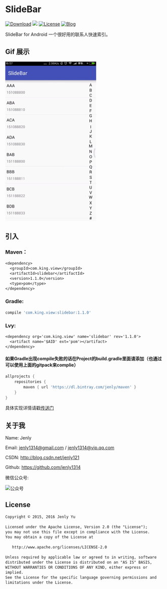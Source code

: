 # SlideBar
[![Download](https://img.shields.io/badge/download-App-blue.svg)](https://raw.githubusercontent.com/jenly1314/SlideBar/master/app/app-release.apk)
[![](https://jitpack.io/v/jenly1314/SlideBar.svg)](https://jitpack.io/#jenly1314/SlideBar)
[![License](https://img.shields.io/badge/license-Apche%202.0-blue.svg)](http://www.apache.org/licenses/LICENSE-2.0)
[![Blog](https://img.shields.io/badge/blog-Jenly-9933CC.svg)](http://blog.csdn.net/jenly121)

SlideBar for Android 一个很好用的联系人快速索引。

## Gif 展示
![Image](GIF.gif)

## 引入

### Maven：
```maven
<dependency>
  <groupId>com.king.view</groupId>
  <artifactId>slidebar</artifactId>
  <version>1.1.0</version>
  <type>pom</type>
</dependency>
```
### Gradle:
```gradle
compile 'com.king.view:slidebar:1.1.0'
```
### Lvy:
```lvy
<dependency org='com.king.view' name='slidebar' rev='1.1.0'>
  <artifact name='$AID' ext='pom'></artifact>
</dependency>
```

#### 如果Gradle出现compile失败的话在Project的build.gradle里面请添加（也通过可以使用上面的gitpack来complie）
```gradle
allprojects {
    repositories {
        maven { url 'https://dl.bintray.com/jenly/maven' }
    }
}
```

具体实现详情请戳[传送门](http://blog.csdn.net/jenly121/article/details/48466641)


## 关于我
   Name: Jenly

   Email: jenly1314@gmail.com / jenly1314@vip.qq.com

   CSDN: http://blog.csdn.net/jenly121

   Github: https://github.com/jenly1314

   微信公众号:

   ![公众号](http://olambmg9j.bkt.clouddn.com/jenly666.jpg)

## License

    Copyright © 2015, 2016 Jenly Yu 

    Licensed under the Apache License, Version 2.0 (the "License");
    you may not use this file except in compliance with the License.
    You may obtain a copy of the License at

       http://www.apache.org/licenses/LICENSE-2.0

    Unless required by applicable law or agreed to in writing, software
    distributed under the License is distributed on an "AS IS" BASIS,
    WITHOUT WARRANTIES OR CONDITIONS OF ANY KIND, either express or implied.
    See the License for the specific language governing permissions and
    limitations under the License.

